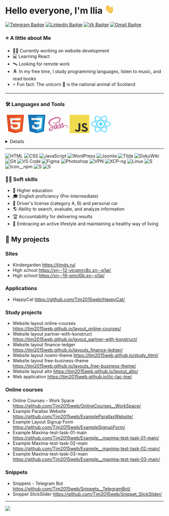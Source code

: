 # Hello everyone, I'm Ilia <img src="https://raw.githubusercontent.com/Tim2015web/Tim2015web/main/assets/smaile__hi.gif" height="30px">

[![Telegram Badge](https://img.shields.io/badge/-filimonovalexey-blue?style=flat&logo=Telegram&logoColor=white)](https://t.me/f1llzzz)
[![Linkedin Badge](https://img.shields.io/badge/-filimonovalexey-blue?style=flat&logo=Telegram&logoColor=white)](https://t.me/f1llzzz)
[![Vk Badge](https://img.shields.io/badge/-filimonovalexey-blue?style=flat&logo=Telegram&logoColor=white)](https://t.me/f1llzzz)
[![Gmail Badge](https://img.shields.io/badge/-Gmail-red?style=flat&logo=Gmail&logoColor=white)](mailto:alexeyf08@gmail.com)

### ⭐ A little about Me

- 👨‍💻 Currently working on website development
- 💻 Learning React
- 🛰️ Looking for remote work
- 🏝️ In my free time, I study programming languages, listen to music, and read books
- ⚡ Fun fact: The unicorn 🦄 is the national animal of Scotland

---

### 🛠️ Languages and Tools

<code><img src="https://raw.githubusercontent.com/Tim2015web/Tim2015web/main/assets/icon__html5.svg" width="64px" height="60px"></code>
<code><img src="https://raw.githubusercontent.com/Tim2015web/Tim2015web/main/assets/icon__css3.svg" width="64px" height="60px"></code>
<code><img src="https://raw.githubusercontent.com/Tim2015web/Tim2015web/main/assets/icon__sass.svg" width="64px" height="60px"></code>
<code><img src="https://raw.githubusercontent.com/Tim2015web/Tim2015web/main/assets/icon__js.svg" width="64px" height="60px"></code>
<code><img src="https://raw.githubusercontent.com/Tim2015web/Tim2015web/main/assets/icon__react.svg" width="64px" height="60px"></code>

<details>
  <summary>Details</summary>
<br>
- HTML5 + CSS3, Sass (SCSS), BEM methodology, Perfect Pixel
<br>
- npm, Gulp
<br>
- JavaScript, jQuery
<br>
- Slick Slider
<br>
- WordPress, Joomla, Tilda, DokuWiki
<br>
- Git
<br>
- VS Code
<br>
- Open Server
<br>
- Figma, Photoshop
<br>
- VPN, VipNet, CryptoPro, XCP-ng
<br>
- Windows, Linux, Server OS, Nas
<br>
- Local networks, remote user support
</details>



---

<div>
  <img src="https://upload.wikimedia.org/wikipedia/commons/6/61/HTML5_logo_and_wordmark.svg" title="HTML5" alt="HTML" height="40"/>
  <img src="https://upload.wikimedia.org/wikipedia/commons/d/d5/CSS3_logo_and_wordmark.svg" title="CSS3" alt="CSS" height="40"/>
  <img src="https://upload.wikimedia.org/wikipedia/commons/9/99/Unofficial_JavaScript_logo_2.svg" title="JavaScript" alt="JavaScript" height="40"/>
  <img src="https://upload.wikimedia.org/wikipedia/commons/0/09/Wordpress-Logo.svg" title="WordPress" alt="WordPress" height="40"/>
  <img src="https://cdn.worldvectorlogo.com/logos/joomla.svg" title="Joomla" alt="Joomla" height="40"/>
  <img src="https://upload.wikimedia.org/wikipedia/commons/d/d6/Tilda_Logo.png" title="Tilda" alt="Tilda" height="40"/>
  <img src="https://upload.wikimedia.org/wikipedia/commons/9/9d/Dokuwiki_logo.svg" title="DokuWiki" alt="DokuWiki" height="40"/>
  <img src="https://upload.wikimedia.org/wikipedia/commons/3/3f/Git_icon.svg" title="Git" alt="Git" height="40"/>
  <img src="https://upload.wikimedia.org/wikipedia/commons/9/9a/Visual_Studio_Code_1.35_icon.svg" title="VS Code" alt="VS Code" height="40"/>
  <img src="https://upload.wikimedia.org/wikipedia/commons/3/33/Figma-logo.svg" title="Figma" alt="Figma" height="40"/>
  <img src="https://upload.wikimedia.org/wikipedia/commons/a/af/Adobe_Photoshop_CC_icon.svg" title="Photoshop" alt="Photoshop" height="40"/>
  <img src="https://cdn.worldvectorlogo.com/logos/openvpn-2.svg" title="VPN" alt="VPN" height="40"/>
  <img src="https://xcp-ng.org/assets/img/mainlogo.png" title="XCP-ng" alt="XCP-ng" height="40"/>
  <img src="https://upload.wikimedia.org/wikipedia/commons/f/f1/Icons8_flat_linux.svg" title="Linux" alt="Linux" height="40"/>
  <img src="https://upload.wikimedia.org/wikipedia/commons/thumb/9/96/Sass_Logo_Color.svg/1024px-Sass_Logo_Color.svg.png" title="SASS" alt="S" height="40"/>
  <img src="https://upload.wikimedia.org/wikipedia/commons/d/db/Npm-logo.svg" title="npm" alt="Icon__npm" height="40"/>
  <img src="https://raw.githubusercontent.com/gulpjs/artwork/master/gulp-2x.png" title="Icon__Gulp" alt="S" height="40"/>
  <img src="https://avatars.githubusercontent.com/u/70142?s=200&v=4" title="Icon__jQuery" alt="S" height="40"/>
</div>

### 🏄‍♂️ Soft skills

- 🏫 Higher education
- 🎓 English proficiency (Pre-Intermediate)
- 🚗 Driver's license (category A, B) and personal car
- 🌎 Ability to search, evaluate, and analyze information
- 🏆 Accountability for delivering results
- 🥋 Embracing an active lifestyle and maintaining a healthy way of living

## 💼 My projects

### Sites
- Kindergarden https://timds.ru/
- High school https://xn--12-vlcqmrc8c.xn--p1ai/
- High school https://xn--19-gmcl0b.xn--p1ai/

### Applications
- HappyCat https://github.com/Tim2015web/HappyCat/

### Study projects

- Website layout online-courses https://tim2015web.github.io/layout_online-courses/
- Website layout partner-with-konstruct https://tim2015web.github.io/layout_partner-with-konstruct/
- Website layout finance-ledger https://tim2015web.github.io/layouts_finance-ledger/
- Website layout noemi-theme https://tim2015web.github.io/study_html/
- Website layout free-business-theme https://tim2015web.github.io/layouts_free-business-theme/
- Website layout alto https://tim2015web.github.io/layout_alto/
- Web application https://tim2015web.github.io/tic-tac-toe/

### Online courses

- Online Courses - Work Space https://github.com/Tim2015web/OnlineCourses__WorkSpace/
- Example Parallax Website https://github.com/Tim2015web/ExampleParallaxWebsite/
- Example Layout Signup Form https://github.com/Tim2015web/ExampleSignupForm/
- Example Maxima-test-task-01-main https://github.com/Tim2015web/Example__maxima-test-task-01-main/
- Example Maxima-test-task-02-main https://github.com/Tim2015web/Example__maxima-test-task-02-main/
- Example Maxima-test-task-03-main https://github.com/Tim2015web/Example__maxima-test-task-03-main/

### Snippets

- Snippets - Telegram Bot https://github.com/Tim2015web/Snippets__TelegramBot/
- Snippet SlickSlider https://github.com/Tim2015web/Snippet_SlickSlider/

---

![](https://github-profile-summary-cards.vercel.app/api/cards/profile-details?username=Tim2015web&theme=default)

<!--
// Эмодзи
https://github.com/ikatyang/emoji-cheat-sheet/blob/master/README.md
-->
